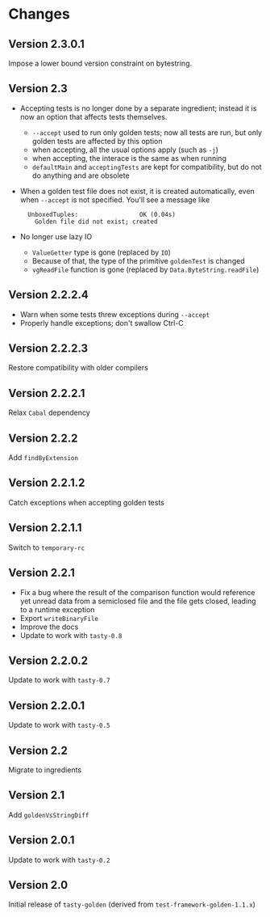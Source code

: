 Changes
=======

Version 2.3.0.1
---------------

Impose a lower bound version constraint on bytestring.

Version 2.3
-----------

* Accepting tests is no longer done by a separate ingredient; instead it is now
  an option that affects tests themselves.
    * `--accept` used to run only golden tests; now all tests are run, but only
      golden tests are affected by this option
    * when accepting, all the usual options apply (such as `-j`)
    * when accepting, the interace is the same as when running
    * `defaultMain` and `acceptingTests` are kept for compatibility, but do not
      do anything and are obsolete
* When a golden test file does not exist, it is created automatically, even when
  `--accept` is not specified. You'll see a message like

        UnboxedTuples:                 OK (0.04s)
          Golden file did not exist; created

* No longer use lazy IO
    * `ValueGetter` type is gone (replaced by `IO`)
    * Because of that, the type of the primitive `goldenTest` is changed
    * `vgReadFile` function is gone (replaced by `Data.ByteString.readFile`)

Version 2.2.2.4
---------------

* Warn when some tests threw exceptions during `--accept`
* Properly handle exceptions; don't swallow Ctrl-C

Version 2.2.2.3
---------------

Restore compatibility with older compilers

Version 2.2.2.1
---------------

Relax `Cabal` dependency

Version 2.2.2
-------------

Add `findByExtension`

Version 2.2.1.2
---------------

Catch exceptions when accepting golden tests

Version 2.2.1.1
---------------

Switch to `temporary-rc`

Version 2.2.1
-------------

* Fix a bug where the result of the comparison function would reference yet
  unread data from a semiclosed file and the file gets closed, leading to a
  runtime exception
* Export `writeBinaryFile`
* Improve the docs
* Update to work with `tasty-0.8`

Version 2.2.0.2
---------------

Update to work with `tasty-0.7`

Version 2.2.0.1
---------------

Update to work with `tasty-0.5`

Version 2.2
-----------

Migrate to ingredients

Version 2.1
-----------

Add `goldenVsStringDiff`

Version 2.0.1
-------------

Update to work with `tasty-0.2`

Version 2.0
-----------

Initial release of `tasty-golden` (derived from `test-framework-golden-1.1.x`)
